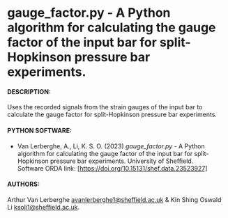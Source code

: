 # gauge_factor.py - A Python algorithm for calculating the gauge factor of the input bar for split-Hopkinson pressure bar experiments.

#### DESCRIPTION: 
Uses the recorded signals from the strain gauges of the input bar to calculate the gauge factor for split-Hopkinson pressure bar experiments.

#### PYTHON SOFTWARE:
- Van Lerberghe, A., Li, K. S. O. (2023) *gauge_factor.py* - A Python algorithm for calculating the gauge factor of the input bar for split-Hopkinson pressure bar experiments. University of Sheffield.\
Software ORDA link: [https://doi.org/10.15131/shef.data.23523927]

#### AUTHORS:
Arthur Van Lerberghe <avanlerberghe1@sheffield.ac.uk> & Kin Shing Oswald Li <ksoli1@sheffield.ac.uk>.
